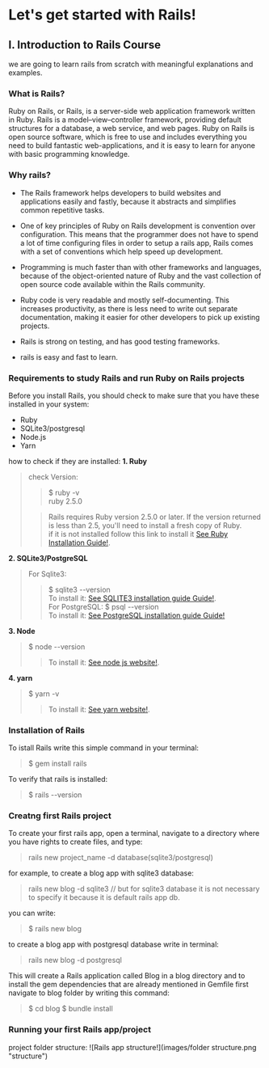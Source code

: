 # Let's get started with Rails!
## I. Introduction to Rails Course
we are going to learn rails from scratch with meaningful explanations and examples.

### What is Rails?
Ruby on Rails, or Rails, is a server-side web application framework written in Ruby. Rails is a model–view–controller framework, providing default structures for a database, a web service, and web pages.
Ruby on Rails is open source software, which is free to use and includes everything you need to build fantastic web-applications, and it is easy to learn for anyone with basic programming knowledge.

### Why rails?
* The Rails framework helps developers to build websites and applications easily and fastly, because it abstracts and simplifies common repetitive tasks.

* One of key principles of Ruby on Rails development is convention over configuration. This means that the programmer does not have to spend a lot of time configuring files in order to setup  a rails app, Rails comes with a set of conventions which help speed up development.

* Programming is much faster than with other frameworks and languages, because of the object-oriented nature of Ruby and the vast collection of open source code available within the Rails community.

* Ruby code is very readable and mostly self-documenting. This increases productivity, as there is less need to write out separate documentation, making it easier for other developers to pick up existing projects.

* Rails is strong on testing, and has good testing frameworks.

* rails is easy and fast to learn.

### Requirements to study Rails and run Ruby on Rails projects
Before you install Rails, you should check to make sure that you have these installed in your system:

* Ruby
* SQLite3/postgresql
* Node.js
* Yarn

how to check if they are installed:
**1. Ruby**
> check Version:
>
>> $ ruby -v  
ruby 2.5.0
>
>> Rails requires Ruby version 2.5.0 or later. If the version returned is less than 2.5, you'll need to install a fresh copy of Ruby.  
>> if it is not installed follow this link to install it [See Ruby Installation Guide!](https://www.ruby-lang.org/en/documentation/installation/).  

**2. SQLite3/PostgreSQL**
> For Sqlite3:  
>> $ sqlite3 --version  
>> To install it: [See SQLITE3 installation guide Guide!](https://www.linuxcloudvps.com/blog/how-to-install-sqlite-on-ubuntu-16-04/).  
> For PostgreSQL:
>> $ psql --version  
>> To install it: [See PostgreSQL installation guide Guide!](https://www.digitalocean.com/community/tutorials/how-to-install-and-use-postgresql-on-ubuntu-18-04)

**3. Node**
> $ node --version
>
>> To install it: [See node js website!](https://nodejs.org/en/download/).

**4. yarn**
> $ yarn -v
>
>> To install it: [See yarn website!](https://classic.yarnpkg.com/en/docs/install).

### Installation of Rails
To istall Rails write this simple command in your terminal:  
> $ gem install rails  

To verify that rails is installed:  
> $ rails --version

### Creatng first Rails project
To create your first rails app, open a terminal, navigate to a directory where you have rights to create files, and type:    
> rails new project_name -d database(sqlite3/postgresql)  
>
for example, to create a blog app with sqlite3 database:   
> rails new blog -d sqlite3  // but for sqlite3 database it is not necessary to specify it because it is default rails app db.    
>
you can write: 
> $ rails new blog  
>
to create a blog app with postgresql database write in terminal:  
> rails new blog -d postgresql  

This will create a Rails application called Blog in a blog directory and to install the gem dependencies that are already mentioned in Gemfile first navigate to blog folder by writing this command:
> $ cd blog
> $ bundle install

### Running your first Rails app/project
project folder structure:
![Rails app structure!](images/folder structure.png "structure")




